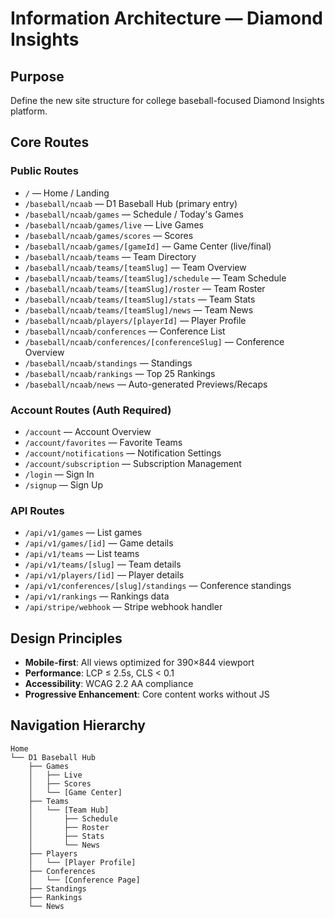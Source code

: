 # Information Architecture — Diamond Insights

## Purpose
Define the new site structure for college baseball-focused Diamond Insights platform.

## Core Routes

### Public Routes
- `/` — Home / Landing
- `/baseball/ncaab` — D1 Baseball Hub (primary entry)
- `/baseball/ncaab/games` — Schedule / Today's Games
- `/baseball/ncaab/games/live` — Live Games
- `/baseball/ncaab/games/scores` — Scores
- `/baseball/ncaab/games/[gameId]` — Game Center (live/final)
- `/baseball/ncaab/teams` — Team Directory
- `/baseball/ncaab/teams/[teamSlug]` — Team Overview
- `/baseball/ncaab/teams/[teamSlug]/schedule` — Team Schedule
- `/baseball/ncaab/teams/[teamSlug]/roster` — Team Roster
- `/baseball/ncaab/teams/[teamSlug]/stats` — Team Stats
- `/baseball/ncaab/teams/[teamSlug]/news` — Team News
- `/baseball/ncaab/players/[playerId]` — Player Profile
- `/baseball/ncaab/conferences` — Conference List
- `/baseball/ncaab/conferences/[conferenceSlug]` — Conference Overview
- `/baseball/ncaab/standings` — Standings
- `/baseball/ncaab/rankings` — Top 25 Rankings
- `/baseball/ncaab/news` — Auto-generated Previews/Recaps

### Account Routes (Auth Required)
- `/account` — Account Overview
- `/account/favorites` — Favorite Teams
- `/account/notifications` — Notification Settings
- `/account/subscription` — Subscription Management
- `/login` — Sign In
- `/signup` — Sign Up

### API Routes
- `/api/v1/games` — List games
- `/api/v1/games/[id]` — Game details
- `/api/v1/teams` — List teams
- `/api/v1/teams/[slug]` — Team details
- `/api/v1/players/[id]` — Player details
- `/api/v1/conferences/[slug]/standings` — Conference standings
- `/api/v1/rankings` — Rankings data
- `/api/stripe/webhook` — Stripe webhook handler

## Design Principles
- **Mobile-first**: All views optimized for 390×844 viewport
- **Performance**: LCP ≤ 2.5s, CLS < 0.1
- **Accessibility**: WCAG 2.2 AA compliance
- **Progressive Enhancement**: Core content works without JS

## Navigation Hierarchy
```
Home
└── D1 Baseball Hub
    ├── Games
    │   ├── Live
    │   ├── Scores
    │   └── [Game Center]
    ├── Teams
    │   └── [Team Hub]
    │       ├── Schedule
    │       ├── Roster
    │       ├── Stats
    │       └── News
    ├── Players
    │   └── [Player Profile]
    ├── Conferences
    │   └── [Conference Page]
    ├── Standings
    ├── Rankings
    └── News
```
